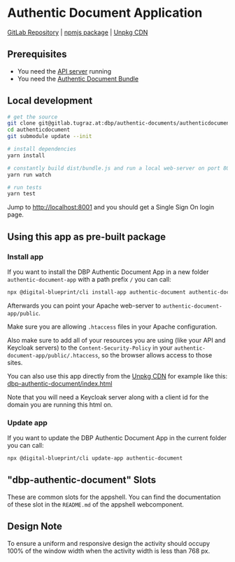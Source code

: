 # Authentic Document Application

[GitLab Repository](https://gitlab.tugraz.at/dbp/authentic-documents/authenticdocument) |
[npmjs package](https://www.npmjs.com/package/@dbp-topics/authentic-document) |
[Unpkg CDN](https://unpkg.com/browse/@dbp-topics/authentic-document/)

## Prerequisites

- You need the [API server](https://gitlab.tugraz.at/dbp/relay/dbp-relay-server-template) running
- You need the [Authentic Document Bundle](https://gitlab.tugraz.at/dbp/authentic-documents/api-authentic-document-bundle)

## Local development

```bash
# get the source
git clone git@gitlab.tugraz.at:dbp/authentic-documents/authenticdocument.git
cd authenticdocument
git submodule update --init

# install dependencies
yarn install

# constantly build dist/bundle.js and run a local web-server on port 8001 
yarn run watch

# run tests
yarn test
```

Jump to <http://localhost:8001> and you should get a Single Sign On login page.

## Using this app as pre-built package

### Install app

If you want to install the DBP Authentic Document App in a new folder `authentic-document-app` with a path prefix `/` you can call:

```bash
npx @digital-blueprint/cli install-app authentic-document authentic-document-app /
```

Afterwards you can point your Apache web-server to `authentic-document-app/public`.

Make sure you are allowing `.htaccess` files in your Apache configuration.

Also make sure to add all of your resources you are using (like your API and Keycloak servers) to the
`Content-Security-Policy` in your `authentic-document-app/public/.htaccess`, so the browser allows access to those sites.

You can also use this app directly from the [Unpkg CDN](https://unpkg.com/browse/@dbp-topics/authentic-document/)
for example like this: [dbp-authentic-document/index.html](https://gitlab.tugraz.at/dbp/authentic-documents/authentic-document/-/tree/master/examples/dbp-authentic-document/index.html)

Note that you will need a Keycloak server along with a client id for the domain you are running this html on.

### Update app

If you want to update the DBP Authentic Document App in the current folder you can call:

```bash
npx @digital-blueprint/cli update-app authentic-document
```

## "dbp-authentic-document" Slots

These are common slots for the appshell. You can find the documentation of these slot in the `README.md` of the appshell webcomponent.

## Design Note

To ensure a uniform and responsive design the activity should occupy 100% of the window width when the activity width is less than 768 px.
